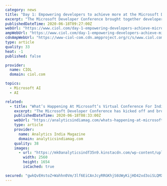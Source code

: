 ```yaml
---
category: news
title: "Day 1: Empowering developers to achieve more at the Microsoft Developer Conference"
excerpt: "The Microsoft Developer Conference brought together developers and tech professionals in the country to underlined the critical role of developers."
publishedDateTime: 2020-06-18T09:27:00Z
webUrl: "https://www.ciol.com/day-1-empowering-developers-achieve-microsoft-developer-conference/"
ampWebUrl: "https://www.ciol.com/day-1-empowering-developers-achieve-microsoft-developer-conference/amp/"
cdnAmpWebUrl: "https://www-ciol-com.cdn.ampproject.org/c/s/www.ciol.com/day-1-empowering-developers-achieve-microsoft-developer-conference/amp/"
type: article
quality: 33
heat: -1
published: false

provider:
  name: CIOL
  domain: ciol.com

topics:
  - Microsoft AI
  - AI

related:
  - title: "What’s Happening At Microsoft’s Virtual Conference For Indian Developers?"
    excerpt: "The Microsoft Developer Conference has kicked off and brought together developers and tech professionals in India. The virtual event is designed as a digital learning experience on June 18-19, 2020 to explore developer tools,"
    publishedDateTime: 2020-06-18T08:33:00Z
    webUrl: "https://analyticsindiamag.com/whats-happening-at-microsofts-virtual-conference-for-indian-developers/"
    type: article
    provider:
      name: Analytics India Magazine
      domain: analyticsindiamag.com
    quality: 38
    images:
      - url: "https://mk0analyticsindf35n9.kinstacdn.com/wp-content/uploads/2020/06/microsoft-scaled.jpg"
        width: 2560
        height: 1654
        isCached: true

secured: "gwkQvEHstoZ+Wahhn0Vm/3lf6EiCAnJcyRRGKhjS6UWyKijHD42xd3oiSLQMXJ47689obVlIG4cygV1i64v/1IQ2ob/K0IUhkzMjP7vzG5/fmtFeyd/fKUWu8SXcwHHXaAptDKi8pI9cvGQELGDm+yBGfb5bTWfzq6sMKIOuB/ph60LRO4xC+z8DNjG2SCks4RPHk7SbrieLJ9GMw54XXCF9T5T2Ff43nO9B/B257AS4t703qCnEE6vRV1n+S39PGWX+HuxlcOhZpGgbXVr0JBbySzjwLHeSqZ9NjD0HK7x5FngKogKoYVeQBh0mj9uy/xoQNn/UUvvGoUwtWw+X2w==;lq/Cv2iNsNMjYWWBUw5wYg=="
---
```


